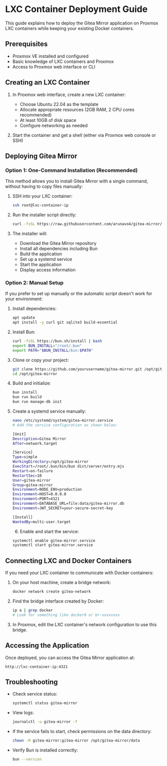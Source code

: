# LXC Container Deployment Guide

This guide explains how to deploy the Gitea Mirror application on Proxmox LXC containers while keeping your existing Docker containers.

## Prerequisites

- Proxmox VE installed and configured
- Basic knowledge of LXC containers and Proxmox
- Access to Proxmox web interface or CLI

## Creating an LXC Container

1. In Proxmox web interface, create a new LXC container:
   - Choose Ubuntu 22.04 as the template
   - Allocate appropriate resources (2GB RAM, 2 CPU cores recommended)
   - At least 10GB of disk space
   - Configure networking as needed

2. Start the container and get a shell (either via Proxmox web console or SSH)

## Deploying Gitea Mirror

### Option 1: One-Command Installation (Recommended)

This method allows you to install Gitea Mirror with a single command, without having to copy files manually:

1. SSH into your LXC container:
   ```bash
   ssh root@lxc-container-ip
   ```

2. Run the installer script directly:
   ```bash
   curl -fsSL https://raw.githubusercontent.com/arunavo4/gitea-mirror/main/scripts/gitea-mirror-lxc-installer.sh | bash
   ```

3. The installer will:
   - Download the Gitea Mirror repository
   - Install all dependencies including Bun
   - Build the application
   - Set up a systemd service
   - Start the application
   - Display access information

### Option 2: Manual Setup

If you prefer to set up manually or the automatic script doesn't work for your environment:

1. Install dependencies:
   ```bash
   apt update
   apt install -y curl git sqlite3 build-essential
   ```

2. Install Bun:
   ```bash
   curl -fsSL https://bun.sh/install | bash
   export BUN_INSTALL="/root/.bun"
   export PATH="$BUN_INSTALL/bin:$PATH"
   ```

3. Clone or copy your project:
   ```bash
   git clone https://github.com/yourusername/gitea-mirror.git /opt/gitea-mirror
   cd /opt/gitea-mirror
   ```

4. Build and initialize:
   ```bash
   bun install
   bun run build
   bun run manage-db init
   ```

5. Create a systemd service manually:
   ```bash
   nano /etc/systemd/system/gitea-mirror.service
   # Add the service configuration as shown below:

   [Unit]
   Description=Gitea Mirror
   After=network.target

   [Service]
   Type=simple
   WorkingDirectory=/opt/gitea-mirror
   ExecStart=/root/.bun/bin/bun dist/server/entry.mjs
   Restart=on-failure
   RestartSec=10
   User=gitea-mirror
   Group=gitea-mirror
   Environment=NODE_ENV=production
   Environment=HOST=0.0.0.0
   Environment=PORT=4321
   Environment=DATABASE_URL=file:data/gitea-mirror.db
   Environment=JWT_SECRET=your-secure-secret-key

   [Install]
   WantedBy=multi-user.target
   ```

   6. Enable and start the service:
   ```bash
   systemctl enable gitea-mirror.service
   systemctl start gitea-mirror.service
   ```

## Connecting LXC and Docker Containers

If you need your LXC container to communicate with Docker containers:

1. On your host machine, create a bridge network:
   ```bash
   docker network create gitea-network
   ```

2. Find the bridge interface created by Docker:
   ```bash
   ip a | grep docker
   # Look for something like docker0 or br-xxxxxxxx
   ```

3. In Proxmox, edit the LXC container's network configuration to use this bridge.

## Accessing the Application

Once deployed, you can access the Gitea Mirror application at:
```
http://lxc-container-ip:4321
```

## Troubleshooting

- Check service status:
  ```bash
  systemctl status gitea-mirror
  ```

- View logs:
  ```bash
  journalctl -u gitea-mirror -f
  ```

- If the service fails to start, check permissions on the data directory:
  ```bash
  chown -R gitea-mirror:gitea-mirror /opt/gitea-mirror/data
  ```

- Verify Bun is installed correctly:
  ```bash
  bun --version
  ```
